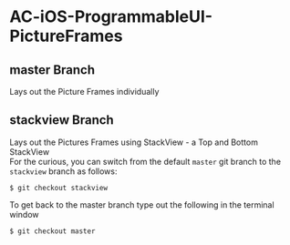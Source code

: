 # AC-iOS-ProgrammableUI-PictureFrames

## master Branch 
Lays out the Picture Frames individually

## stackview Branch 
Lays out the Pictures Frames using StackView - a Top and Bottom StackView  
For the curious, you can switch from the default ```master``` git branch to the ```stackview``` branch as follows:  
```
$ git checkout stackview 
```

To get back to the master branch type out the following in the terminal window
```
$ git checkout master 
```
